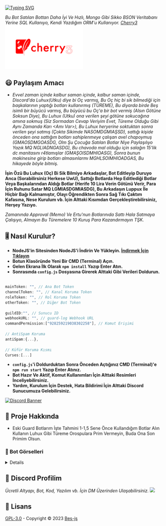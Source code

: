 [![Typing SVG](https://readme-typing-svg.herokuapp.com?font=Delicious+Handrawn&size=60&pause=1000&color=00F743&repeat=false&width=800&height=100&lines=Advanced+V14+Guardian+%23By+Be%C5%9F)](#)

*Bu Bot Satılan Bottan Daha İyi Ve Hızlı, Mongo Gibi Sikko BSON Veritabanı Yerine SQL Kullanıyo, Kendi Yazdığım ORM'u Kullanıyor. [Cherry3](https://www.npmjs.com/package/cherry3)*
<img width="250" alt="image" src="https://raw.githubusercontent.com/Bes-js/cherry3/main/assets/package-logo.png">

## 😃 Paylaşım Amacı
- *Evvel zaman içinde kalbur saman içinde, kalbur saman içinde, Discord'da Luhux(Utku) diye bi Oç varmış, Bu Oç hiç bi sik bilmediği için başkalarının yaptığı botları kullanırmış (TÜREME), Bu diyarda birde Beş isimli bir büyücü varmış, Bu büyücü bu Oç'a bir bot vermiş (Alsın Götüne Soksun Diye), Bu Luhux (Utku) ona verilen şeyi götüne sokucağına amına sokmuş (Siz Sormadan Cevap Veriyim Evet, Türeme Olduğu Gibi Aynı Zamanda Karı <Amı Var>), Bu Luhux heryerine soktuktan sonra verilen şeyi satmış (Çokta Sikimde NASOMDGMIAŞSD), sattığı kişide önceden ona sattığım botları sahiplenmeye çalışan avel chapoymuş (GMAOSDMGOASDG, Olm Şu Çocuğa Satılan Botlar Niye Paylaşılıyo Yazık MQ NGLIADNGASDG), Bu chavoda mal olduğu için salağın 15'lik dc manitasını r4tlamışlar (GMAŞOISDMHIOASG), Sonra bunun makinesine girip botları almasınlarmı MGHLSOIMHIOADGAS, Bu hikayede böyle bitmiş.*

**İşin Özü Bu Luhux (Oç) Bi Sik Bilmiyo Arkadaşlar, Bot Editleyip Duruyo Anca (Sorabilirsiniz Herkese UwU), Sattığı Botlarda Hep Editlediği Botlar Veya Başkalarından Aldığı Botlar (Herife 10 Lira Verin Götünü Verir, Para İçin Ruhunu Satar MQ LGMIASDGMIASDG), Bu Arkadaşın Luppux İle Hiçbir Bağı Kalmamıştır, Olayı Öğrendikten Sonra Sağ Tıkı Çaktım Kafasına, Nese Kurulum vb. İçin Alttaki Kısımdan Gerçekleştirebilirsiniz, Herşey Yazıyo.**

*Zamanında Approval (Memo) Ve Ertu'nun Botlarınıda Sattı Hala Satmaya Çalışıyo, Almayın Bu Türemelere 10 Kuruş Para Kazandırmayın TŞK.*

## 🎚️ Nasıl Kurulur?
- **NodeJS'in Sitesinden NodeJS'i İndirin Ve Yükleyin.  [İndirmek İçin Tıklayın](https://nodejs.org/en)**
- **Botun Klasöründe Yeni Bir CMD (Terminal) Açın.**
- **Gelen Ekrana İlk Olarak ` npm install ` Yazıp Enter Atın.**
- **Sonrasında ` config.js ` Dosyasına Girerek Alttaki Gibi Verileri Doldurun.**
```js

mainToken: "", // Ana Bot Token
channelToken: "", // Kanal Koruma Token
roleToken: "", // Rol Koruma Token
otherToken: "", // Diğer Bot Token

guildID:"", // Sunucu ID
webhookURL: "", // guard-log Webhook URL
commandPermission:["928259219038302258"], // Komut Erişimi

// AntiSpam Koruma
antiSpam:{...},

// Küfür Koruma Kısmı
Curses:[...]
```
- **` config.js `'i Doldurduktan Sonra Önceden Açtığınız CMD (Terminal)'e ` npm run start ` Yazıp Enter Atınız.**
- **Bot Hazır Ve Aktif, Komut Kullanımları İçin Alttaki Resimleri İnceliyebilirsiniz.**
- **Yardım, Kurulum İçin Destek, Hata Bildirimi İçin Alttaki Discord Sunucumuza Gelebilirsiniz.**
  
[![Discord Banner](https://api.weblutions.com/discord/invite/luppux/)](https://discord.gg/luppux)

## 🌟 Proje Hakkında
- Eski Guard Botlarım İşte Tahmini 1-1,5 Sene Önce Kullandığım Botlar Alın Kullanın Luhux Gibi Türeme Orospulara Prim Vermeyin, Buda Ona Son Primim Olsun.

### 🤖 Bot Görselleri
<details>
 <img width="450" alt="image" src="./assets/ss1.png">
 <img width="450" alt="image" src="./assets/ss2.png">
 <img width="450" alt="image" src="./assets/ss3.png">
 <img width="450" alt="image" src="./assets/ss4.png">
  <img width="450" alt="image" src="./assets/ss5.png">
 <img width="450" alt="image" src="./assets/ss6.png">
  <img width="450" alt="image" src="./assets/ss7.png">
 <img width="450" alt="image" src="./assets/ss8.png">
  <img width="450" alt="image" src="./assets/ss9.png">
 <img width="450" alt="image" src="./assets/ss10.png">
  <img width="450" alt="image" src="./assets/ss11.png">
 <img width="450" alt="image" src="./assets/ss12.png">
  <img width="450" alt="image" src="./assets/ss13.png">
 <img width="450" alt="image" src="./assets/ss14.png">
  <img width="450" alt="image" src="./assets/ss15.png">
 <img width="450" alt="image" src="./assets/ss16.png">
  <img width="450" alt="image" src="./assets/ss17.png">
 <img width="450" alt="image" src="./assets/ss18.png">
  <img width="450" alt="image" src="./assets/ss19.png">
 <img width="450" alt="image" src="./assets/ss20.png">
 <img width="450" alt="image" src="./assets/ss21.png">
 <img width="450" alt="image" src="./assets/ss22.png">
</details>

## 🔵 Discord Profilim
*Ücretli Altyapı, Bot, Kod, Yazılım vb. İçin DM Üzerinden Ulaşabilirsiniz.*
 <a href="https://discord.com/users/928259219038302258"><img  width="400px" src="https://lanyard.kyrie25.me/api/928259219038302258?decoration=true&useDisplayName=true&animationDuration=2s&waveColor=3256a8&imgStyle=square&imgBorderRadius=16px&bg=DD272700&idleMessage=Five+So+Beş+So+Me"></a>

## 📖 Lisans
[GPL-3.0](https://www.gnu.org/licenses/gpl-3.0.html) - Copyright © 2023 [Bes-js](https://github.com/Bes-js)
